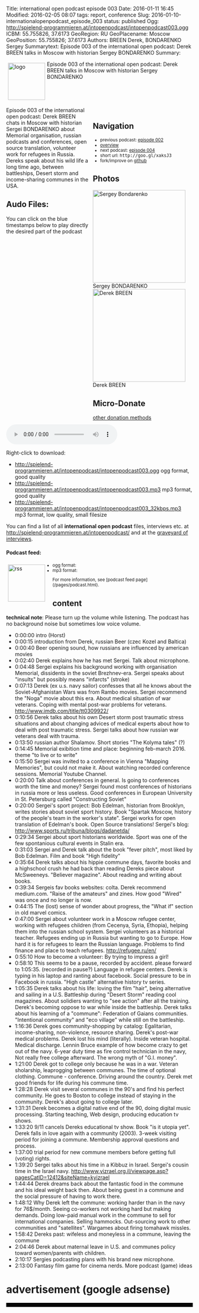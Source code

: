 Title: international open podcast episode 003
Date: 2016-01-11 16:45
Modified: 2016-02-05 08:07
tags: report, conference
Slug: 2016-01-10-internationalopenpodcast_episode_003
status: published
Ogg: http://spielend-programmieren.at/intopenpodcast/intopenpodcast003.ogg
ICBM: 55.755826, 37.6173
GeoRegion: RU
GeoPlacename: Moscow
GeoPosition: 55.755826; 37.6173
Authors: BREEN Derek, BONDARENKO Sergey
Summarytext: Episode 003 of the international open podcast: Derek BREEN talks in Moscow with historian Sergey BONDARENKO 
Summary: <div style="float: left; padding:5px"><img src="/images/international-open-podcast-logo.png" width="100" alt="logo"></div>Episode 003 of the international open podcast: Derek BREEN talks in Moscow with historian Sergey BONDARENKO <div style="clear:both;"></div>

<div style="font-size:14px;float:right; margin: 5px; padding: 5px; width:260px;">
<h2>Navigation</h2>
<small>
<ul>
<li>previous podcast: <a href="http://internationalopenmagazine.org/2016-01-07-internationalopenpodcast_episode_002.html">episode 002</a></li>
<li><a href="/category/podcast.html">overview</a></li>
<li>next podcast: <a href="http://internationalopenmagazine.org/2016-02-04-internationalopenpodcast_episode_004.html">episode 004</a></li>
<li>short url: <tt>http://goo.gl/xaksJ3</tt></li>
<li>fork/improve on <a href="https://github.com/horstjens/internationalopenmagazine/blob/master/content/podcast/2016-01-10-internationalopenpodcast_episode_003.md">github</a></li>
</ul>
</small>
<h2>Photos</h2>
<img src="http://internationalopenmagazine.org/images/authors/sergey_bondarenko.jpg" alt="Sergey Bondarenko" width="250"><br>Sergey BONDARENKO<br>
<img src="http://internationalopenmagazine.org/images/authors/derek.jpg" alt="Derek BREEN" width="250"><br>Derek BREEN<br>
<h2>Micro-Donate</h2>
<a href="http://internationalopenmagazine.org/pages/donate.html">other donation methods</a><br>
<a class="FlattrButton" style="display:none;"
    title="International Open Podcast Episode 003"
    data-flattr-uid="horstjens"
    data-flattr-tags="podcast"
    data-flattr-category="podcast" href="http://internationalopenmagazine.org/2016-01-10-internationalopenpodcast_episode_003.html">International Open Podcast episode 003</a>
</div>


Episode 003 of the international open podcast: Derek BREEN chats in Moscow with historian Sergei BONDARENKO about Memorial organisation, russian podcasts and conferences, open source translation, volunteer work for refugees in Russia. Dereks speak about his wild life a long time ago, between battleships, Desert storm and income-sharing communes in the USA.
           
## Audo Files:

You can click on the blue timestamps below to play directly the desired part of the podcast


<audio id="netcast" controls="controls">
   <source src="http://spielend-programmieren.at/intopenpodcast/intopenpodcast003.ogg" type="audio/ogg"/>
   <source src="http://spielend-programmieren.at/intopenpodcast/intopenpodcast003.mp3" type="audio/mpeg"/>
</audio>
    
Right-click to download:

  * <http://spielend-programmieren.at/intopenpodcast/intopenpodcast003.ogg> ogg format, good quality
  * <http://spielend-programmieren.at/intopenpodcast/intopenpodcast003.mp3> mp3 format, good quality
  * <http://spielend-programmieren.at/intopenpodcast/intopenpodcast003_32kbps.mp3> mp3 format, low quality, small filesize

You can find a list of all **international open podcast** files, interviews etc. at <http://spielend-programmieren.at/intopenpodcast/> and at the [graveyard of interviews](http://internationalopenmagazine.org/2015-08-24-interview_graveyard.html).

#### Podcast feed:
<div style="float:left; padding:5px; margin-right:15px;"><img src="/images/rss.png" alt="rss" width="100"></div>
<small>
<ul>
  <li>ogg format: <http://spielend-programmieren.at/intopenpodcastogg.xml></li>
  <li>mp3 format: <http://spielend-programmieren.at/intopenpodcast.xml></li>
</ul>
For more information, see [podcast feed page](/pages/podcast.html).
</small>

## content

**technical note**: Please turn up the volume while listening. The podcast has no background noise but sometimes low voice volume.

  * <nc-ts>0:00:00</nc-ts> intro (Horst)
  * <nc-ts>0:00:15</nc-ts> introduction from Derek, russian Beer (czec Kozel and Baltica)
  * <nc-ts>0:00:40</nc-ts> Beer opening sound, how russians are influenced by american movies
  * <nc-ts>0:02:40</nc-ts> Derek explains how he has met Sergei. Talk about microphone. 
  * <nc-ts>0:04:48</nc-ts> Sergei explains his background working with organisation Memorial, dissidents in the soviet Brezhnev-era. Sergei speaks about "insults" but possibly means "infarcts" (stroke)
  * <nc-ts>0:07:13</nc-ts> Derek (ex u.s. navy sailor) confesses that all he knows about the Soviet-Afghanistan Wars was from Rambo movies. Sergei recommend the "Noga" movie about this era. About medical situation of war veterans. Coping with mental post-war problems for veterans. <http://www.imdb.com/title/tt0309922/>
  * <nc-ts>0:10:56</nc-ts> Derek talks about his own Desert storm post traumatic stress situations and about changing advices of medical experts about how to deal with post traumatic stress. Sergei talks about how russian war veterans deal with trauma. 
  * <nc-ts>0:13:50</nc-ts> russian author Shalamov. Short stories "The Kolyma tales" (?) 
  * <nc-ts>0:14:45</nc-ts> Memorial exibition time and place: beginning feb-march 2016. theme "to live or to write"
  * <nc-ts>0:15:50</nc-ts> Sergei was invited to a conference in Vienna "Mapping Memories", but could not make it. About watching recorded conference sessions. Memorial Youtube Channel.
  * <nc-ts>0:20:00</nc-ts> Talk about conferences in general. Is going to conferences worth the time and money? Sergei found most conferences of historians in russia more or less useless. Good conferences in European University in St. Petersburg called "Constructing Soviet" 
  * <nc-ts>0:20:00</nc-ts> Sergei's sport project: Bob Edelman, historian from Brooklyn, writes stories about soviet sport history. Book "Spartak Moscow, history of the people's team in the worker's state". Sergei works for open translation of Edelman's book. Open Source translations! Sergei's blog: <http://www.sports.ru/tribuna/blogs/dadanetda/>
  * <nc-ts>0:29:34</nc-ts> Sergei about sport historians worldwide. Sport was one of the few spontanious cultural events in Stalin era. 
  * <nc-ts>0:31:03</nc-ts> Sergei and Derek talk about the book "fever pitch", most liked by Bob Edelman. Film and book "High fidelity" 
  * <nc-ts>0:35:64</nc-ts> Derek talks about his hippie commune days, favorite books and a highschool crush he had back than reading Dereks piece about McSweeneys. "Believer magazine". About reading and writing about books. 
  * <nc-ts>0:39:34</nc-ts> Sergeis fav books websites: colta. Derek recommend medium.com. "Raise of the amateurs" and zines. How good "Wired" was once and no longer is now.
  * <nc-ts>0:44:15</nc-ts> The (lost) sense of wonder about progress, the "What if" section in old marvel comics.
  * <nc-ts>0:47:00</nc-ts> Sergei about volunteer work in a Moscow refugee center, working with refugees children (from Cecenya, Syria, Ethopia), helping them into the russian school system. Sergei volunteers as a historical teacher. Refugees ending up in Russia but wanting to go to Europe. How hard it is for refugees to learn the Russian language. Problems to find finance and place to teach refugees. <http://refugee.ru/en/>
  * <nc-ts>0:55:10</nc-ts> How to become a volunteer: By trying to impress a girl! 
  * <nc-ts>0:58:10</nc-ts> This seems to be a pause, recorded by accident. please forward to 1:05:35. (recorded in pause?) Language in refugee centers. Derek is typing in his laptop and ranting about facebook. Social pressure to be in Facebook in russia. "High castle" alternative history tv series. 
  * <nc-ts>1:05:35</nc-ts> Derek talks about his life: loving the film "hair", being alternative and sailing in a U.S. Battleship during "Desert Storm" reading cool magazines. About solidiers wanting to "see action" after all the training. Derek's becoming oppose to war while inside the battleship. Derek talks about his learning of a "commune": Federation of Gaians communities. "Intentional community" and "eco village" while still on the battleship. 
  * <nc-ts>1:16:36</nc-ts> Derek goes community-shopping by catalog: Egalitarian, income-sharing, non-violence, resource sharing. Derek's post-war medical problems. Derek lost his mind (literally). Inside veteran hospital. Medical discharge. Lennin Bruce example of how become crazy to get out of the navy. 6-year duty time as fire control technician in the navy, Not really free college afterward. The wrong myth of "G.I. money". 
  * <nc-ts>1:21:00</nc-ts> Derek got to college only because he was in a war. Veteran sholarship, leaprogging between communes. The time of optional clothing. Commune - conference. Driving around the country. Derek met good friends for life during his commune time. 
  * <nc-ts>1:28:28</nc-ts> Derek visit several communes in the 90's and find his perfect community. He goes to Boston to college instead of staying in the community. Derek's about going to college later. 
  * <nc-ts>1:31:31</nc-ts> Derek becomes a digital native end of the 90, doing digital music processing. Starting teaching, Web design, producing education tv shows.
  * <nc-ts>1:33:20</nc-ts> 9/11 cancels Dereks educational tv show. Book "is it utopia yet". Derek falls in love again with a community (2003). 3-week visiting period for joining a commune. Membership approval questions and process. 
  * <nc-ts>1:37:00</nc-ts> trial period for new commune members before getting full (voting) rights. 
  * <nc-ts>1:39:20</nc-ts> Sergei talks about his time in a Kibbuz in Israel. Sergei's cousin time in the Israel navy. <http://www.yizrael.org.il/viewpage.asp?pagesCatID=12412&siteName=kyizrael>
  * <nc-ts>1:44:44</nc-ts> Derek dreams back about the fantastic food in the commune and his ideal weight back then. About being guest in a commune and the social pressure of having to work there. 
  * <nc-ts>1:48:12</nc-ts> Why Derek left the commune: working harder than in the navy for 76$/month. Seeing co-workers not working hard but making demands. Doing low-paid manual work in the commune to sell for international companies. Selling hammocks. Out-sourcing work to other communities and "satellites". Wargames about firing tomahawk missles. 
  * <nc-ts>1:58:42</nc-ts> Dereks past: wifeless and moneyless in a commune, leaving the commune
  * <nc-ts>2:04:46</nc-ts> Derek about maternal leave in U.S. and communes policy toward women/parents with children. 
  * <nc-ts>2:10:17</nc-ts> Sergies podcasting plans with his brand new microphone. 
  * <nc-ts>2:13:00</nc-ts> Fantasy film game for cinema nerds. More podcast (game) ideas
  
  
  
  
  
  
  
  
  
  
  
  
  
  

# advertisement (google adsense)

<hr style="border:solid 5px black;">

<script async src="//pagead2.googlesyndication.com/pagead/js/adsbygoogle.js"></script>
<!-- intopenmag-unten -->
<ins class="adsbygoogle"
     style="display:inline-block;width:728px;height:90px"
     data-ad-client="ca-pub-3535173094498375"
     data-ad-slot="7210184316"></ins>
<script>
(adsbygoogle = window.adsbygoogle || []).push({});
</script>

